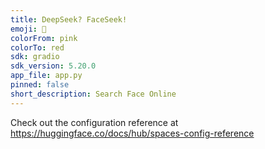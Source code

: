 ```yaml
---
title: DeepSeek? FaceSeek!
emoji: 👀
colorFrom: pink
colorTo: red
sdk: gradio
sdk_version: 5.20.0
app_file: app.py
pinned: false
short_description: Search Face Online
---
```


Check out the configuration reference at https://huggingface.co/docs/hub/spaces-config-reference
